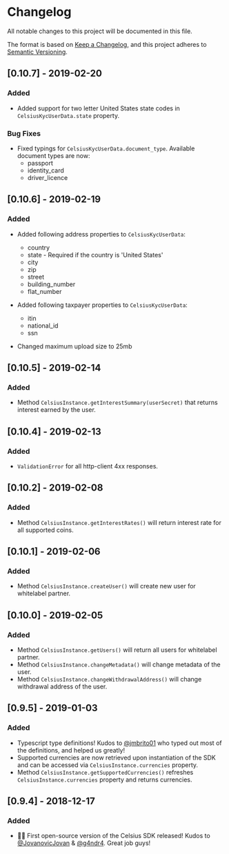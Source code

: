 # Changelog
All notable changes to this project will be documented in this file.

The format is based on [Keep a Changelog](https://keepachangelog.com/en/1.0.0/),
and this project adheres to [Semantic Versioning](https://semver.org/spec/v2.0.0.html).

## [0.10.7] - 2019-02-20
### Added
-   Added support for two letter United States state codes in ```CelsiusKycUserData.state``` property.
### Bug Fixes
-   Fixed typings for ```CelsiusKycUserData.document_type```. Available document types are now:
    * passport
    * identity_card
    * driver_licence
## [0.10.6] - 2019-02-19
### Added
-   Added following address properties to ```CelsiusKycUserData```:
    * country
    * state - Required if the country is 'United States'
    * city
    * zip
    * street
    * building_number
    * flat_number
    
-   Added following taxpayer properties to ```CelsiusKycUserData```:
    * itin
    * national_id
    * ssn
    
-   Changed maximum upload size to 25mb

## [0.10.5] - 2019-02-14
### Added
-   Method ```CelsiusInstance.getInterestSummary(userSecret)``` that returns interest earned by the user.

## [0.10.4] - 2019-02-13
### Added
- `ValidationError` for all http-client 4xx responses.

## [0.10.2] - 2019-02-08
### Added
-   Method ```CelsiusInstance.getInterestRates()``` will return interest rate for all supported coins.

## [0.10.1] - 2019-02-06
### Added
-   Method ```CelsiusInstance.createUser()``` will create new user for whitelabel partner.

## [0.10.0] - 2019-02-05
### Added
-   Method ```CelsiusInstance.getUsers()``` will return all users for whitelabel partner.
-   Method ```CelsiusInstance.changeMetadata()``` will change metadata of the user.
-   Method ```CelsiusInstance.changeWithdrawalAddress()``` will change withdrawal address of the user.

## [0.9.5] - 2019-01-03
### Added
-   Typescript type definitions! Kudos to [@jmbrito01](https://github.com/jmbrito01) who typed out most of the definitions, and helped us greatly!
-   Supported currencies are now retrieved upon instantiation of the SDK and can be accessed via ```CelsiusInstance.currencies``` property.
-   Method ```CelsiusInstance.getSupportedCurrencies()``` refreshes ```CelsiusInstance.currencies``` property and returns currencies.

## [0.9.4] - 2018-12-17
### Added
- 🚢🍾  First open-source version of the Celsius SDK released! Kudos to [@JovanovicJovan](https://github.com/JovanovicJovan) & [@g4ndr4](https://github.com/g4ndr4). Great job guys!
